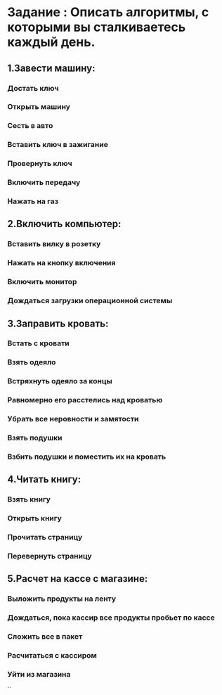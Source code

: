 # Задание : Описать алгоритмы, с которыми вы сталкиваетесь каждый день.

## 1.Завести машину:
###          Достать ключ
###          Открыть машину
###          Сесть в авто         
###          Вставить ключ в зажигание
###          Провернуть ключ          
###          Включить передачу    
###          Нажать на газ

## 2.Включить компьютер:
###          Вставить вилку в розетку 
###          Нажать на кнопку включения
###          Включить монитор
###          Дождаться загрузки операционной системы


## 3.Заправить кровать:
###          Встать с кровати
###          Взять одеяло
###          Встряхнуть одеяло за концы
###          Равномерно его расстелись над кроватью
###          Убрать все неровности и замятости
###          Взять подушки
###          Взбить подушки и поместить их на кровать

## 4.Читать книгу:
###          Взять книгу
###          Открыть книгу
###          Прочитать страницу
###          Перевернуть страницу


## 5.Расчет на кассе с магазине:
###          Выложить продукты на ленту
###          Дождаться, пока кассир все продукты пробьет по кассе
###          Сложить все в пакет
###          Расчитаться с кассиром
###          Уйти из магазина

``
